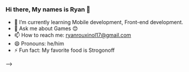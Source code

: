 ### Hi there, My names is Ryan 👋

- 🌱 I’m currently learning Mobile development, Front-end development.
- 💬 Ask me about Games 😊
- 📫 How to reach me: ryanrouxinol17@gmail.com
- 😄 Pronouns: he/him
- ⚡ Fun fact: My favorite food is Strogonoff


-->
